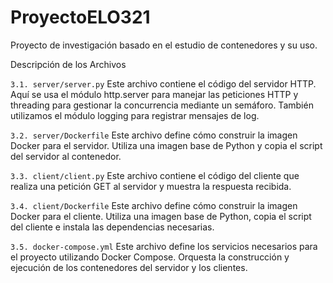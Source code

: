﻿# ProyectoELO321
 
Proyecto de investigación basado en el estudio de contenedores y su uso.

Descripción de los Archivos

`3.1. server/server.py`
Este archivo contiene el código del servidor HTTP. Aquí se usa el módulo http.server para manejar las peticiones HTTP y threading para gestionar la concurrencia mediante un semáforo. También utilizamos el módulo logging para registrar mensajes de log.

`3.2. server/Dockerfile`
Este archivo define cómo construir la imagen Docker para el servidor. Utiliza una imagen base de Python y copia el script del servidor al contenedor.

`3.3. client/client.py`
Este archivo contiene el código del cliente que realiza una petición GET al servidor y muestra la respuesta recibida.

`3.4. client/Dockerfile`
Este archivo define cómo construir la imagen Docker para el cliente. Utiliza una imagen base de Python, copia el script del cliente e instala las dependencias necesarias.

`3.5. docker-compose.yml`
Este archivo define los servicios necesarios para el proyecto utilizando Docker Compose. Orquesta la construcción y ejecución de los contenedores del servidor y los clientes.

